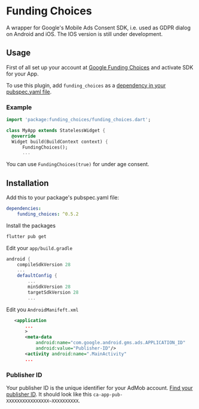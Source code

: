 # Funding Choices

A wrapper for Google's Mobile Ads Consent SDK, i.e. used as GDPR dialog on Android and iOS. The IOS version is still under development.

## Usage
First of all set up your account at [Google Funding Choices](https://fundingchoices.google.com/) and activate SDK for your App.


To use this plugin, add `funding_choices` as a [dependency in your pubspec.yaml file](https://flutter.io/platform-plugins/).

### Example

``` dart
import 'package:funding_choices/funding_choices.dart';

class MyApp extends StatelessWidget {
  @override
  Widget build(BuildContext context) {
      FundingChoices();
      ...
```

You can use ```FundingChoices(true)``` for under age consent.

## Installation
Add this to your package's pubspec.yaml file:
``` yml
dependencies:
    funding_choices: ^0.5.2
```

Install the packages
``` bash
flutter pub get
```

Edit your ```app/build.gradle```
``` gradle
android {
    compileSdkVersion 28
    ...
    defaultConfig {
        ...
        minSdkVersion 28
        targetSdkVersion 28
        ...
```
Edit you ```AndroidManifeft.xml```
``` xml
   <application
       ...
       >
       <meta-data
           android:name="com.google.android.gms.ads.APPLICATION_ID"
           android:value="Publisher-ID"/>
       <activity android:name=".MainActivity"
       ...
```
### Publisher ID
Your publisher ID is the unique identifier for your AdMob account. [Find your publisher ID](https://support.google.com/admob/answer/2784578). It should look like this ```ca-app-pub-XXXXXXXXXXXXXXXX~XXXXXXXXXX```.
